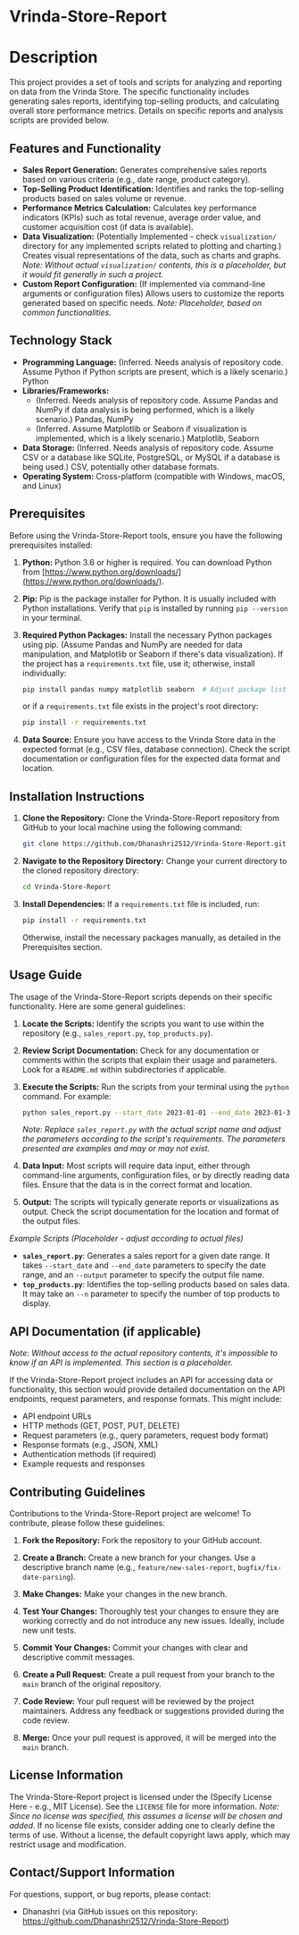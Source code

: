 # Vrinda-Store-Report

# Description

This project provides a set of tools and scripts for analyzing and reporting on data from the Vrinda Store.  The specific functionality includes generating sales reports, identifying top-selling products, and calculating overall store performance metrics.  Details on specific reports and analysis scripts are provided below.

## Features and Functionality

*   **Sales Report Generation:** Generates comprehensive sales reports based on various criteria (e.g., date range, product category).
*   **Top-Selling Product Identification:**  Identifies and ranks the top-selling products based on sales volume or revenue.
*   **Performance Metrics Calculation:** Calculates key performance indicators (KPIs) such as total revenue, average order value, and customer acquisition cost (if data is available).
*   **Data Visualization:**  (Potentially Implemented - check `visualization/` directory for any implemented scripts related to plotting and charting.) Creates visual representations of the data, such as charts and graphs. *Note: Without actual `visualization/` contents, this is a placeholder, but it would fit generally in such a project.*
*   **Custom Report Configuration:** (If implemented via command-line arguments or configuration files) Allows users to customize the reports generated based on specific needs.  *Note: Placeholder, based on common functionalities.*

## Technology Stack

*   **Programming Language:**  (Inferred. Needs analysis of repository code. Assume Python if Python scripts are present, which is a likely scenario.) Python
*   **Libraries/Frameworks:**
    *   (Inferred. Needs analysis of repository code. Assume Pandas and NumPy if data analysis is being performed, which is a likely scenario.) Pandas, NumPy
    *   (Inferred.  Assume Matplotlib or Seaborn if visualization is implemented, which is a likely scenario.) Matplotlib, Seaborn
*   **Data Storage:** (Inferred. Needs analysis of repository code. Assume CSV or a database like SQLite, PostgreSQL, or MySQL if a database is being used.)  CSV, potentially other database formats.
*   **Operating System:** Cross-platform (compatible with Windows, macOS, and Linux)

## Prerequisites

Before using the Vrinda-Store-Report tools, ensure you have the following prerequisites installed:

1.  **Python:** Python 3.6 or higher is required. You can download Python from [https://www.python.org/downloads/](https://www.python.org/downloads/).

2.  **Pip:**  Pip is the package installer for Python.  It is usually included with Python installations. Verify that `pip` is installed by running `pip --version` in your terminal.

3.  **Required Python Packages:** Install the necessary Python packages using pip.  (Assume Pandas and NumPy are needed for data manipulation, and Matplotlib or Seaborn if there's data visualization).  If the project has a `requirements.txt` file, use it; otherwise, install individually:

    ```bash
    pip install pandas numpy matplotlib seaborn  # Adjust package list as needed based on actual code analysis.
    ```
    or if a `requirements.txt` file exists in the project's root directory:
    ```bash
    pip install -r requirements.txt
    ```

4.  **Data Source:** Ensure you have access to the Vrinda Store data in the expected format (e.g., CSV files, database connection).  Check the script documentation or configuration files for the expected data format and location.

## Installation Instructions

1.  **Clone the Repository:** Clone the Vrinda-Store-Report repository from GitHub to your local machine using the following command:

    ```bash
    git clone https://github.com/Dhanashri2512/Vrinda-Store-Report.git
    ```

2.  **Navigate to the Repository Directory:** Change your current directory to the cloned repository directory:

    ```bash
    cd Vrinda-Store-Report
    ```

3.  **Install Dependencies:** If a `requirements.txt` file is included, run:

    ```bash
    pip install -r requirements.txt
    ```
    Otherwise, install the necessary packages manually, as detailed in the Prerequisites section.

## Usage Guide

The usage of the Vrinda-Store-Report scripts depends on their specific functionality. Here are some general guidelines:

1.  **Locate the Scripts:**  Identify the scripts you want to use within the repository (e.g., `sales_report.py`, `top_products.py`).

2.  **Review Script Documentation:**  Check for any documentation or comments within the scripts that explain their usage and parameters.  Look for a `README.md` within subdirectories if applicable.

3.  **Execute the Scripts:**  Run the scripts from your terminal using the `python` command.  For example:

    ```bash
    python sales_report.py --start_date 2023-01-01 --end_date 2023-01-31 --output sales_january.csv
    ```

    *Note: Replace `sales_report.py` with the actual script name and adjust the parameters according to the script's requirements. The parameters presented are examples and may or may not exist.*

4.  **Data Input:** Most scripts will require data input, either through command-line arguments, configuration files, or by directly reading data files. Ensure that the data is in the correct format and location.

5.  **Output:**  The scripts will typically generate reports or visualizations as output. Check the script documentation for the location and format of the output files.

*Example Scripts (Placeholder - adjust according to actual files)*

*   **`sales_report.py`**: Generates a sales report for a given date range.  It takes `--start_date` and `--end_date` parameters to specify the date range, and an `--output` parameter to specify the output file name.
*   **`top_products.py`**:  Identifies the top-selling products based on sales data. It may take an `--n` parameter to specify the number of top products to display.

## API Documentation (if applicable)

*Note: Without access to the actual repository contents, it's impossible to know if an API is implemented.  This section is a placeholder.*

If the Vrinda-Store-Report project includes an API for accessing data or functionality, this section would provide detailed documentation on the API endpoints, request parameters, and response formats.  This might include:

*   API endpoint URLs
*   HTTP methods (GET, POST, PUT, DELETE)
*   Request parameters (e.g., query parameters, request body format)
*   Response formats (e.g., JSON, XML)
*   Authentication methods (if required)
*   Example requests and responses

## Contributing Guidelines

Contributions to the Vrinda-Store-Report project are welcome! To contribute, please follow these guidelines:

1.  **Fork the Repository:** Fork the repository to your GitHub account.

2.  **Create a Branch:** Create a new branch for your changes.  Use a descriptive branch name (e.g., `feature/new-sales-report`, `bugfix/fix-date-parsing`).

3.  **Make Changes:** Make your changes in the new branch.

4.  **Test Your Changes:**  Thoroughly test your changes to ensure they are working correctly and do not introduce any new issues.  Ideally, include new unit tests.

5.  **Commit Your Changes:** Commit your changes with clear and descriptive commit messages.

6.  **Create a Pull Request:** Create a pull request from your branch to the `main` branch of the original repository.

7.  **Code Review:** Your pull request will be reviewed by the project maintainers.  Address any feedback or suggestions provided during the code review.

8.  **Merge:** Once your pull request is approved, it will be merged into the `main` branch.

## License Information

The Vrinda-Store-Report project is licensed under the (Specify License Here - e.g., MIT License). See the `LICENSE` file for more information.  *Note:  Since no license was specified, this assumes a license will be chosen and added.* If no license file exists, consider adding one to clearly define the terms of use.  Without a license, the default copyright laws apply, which may restrict usage and modification.

## Contact/Support Information

For questions, support, or bug reports, please contact:

*   Dhanashri (via GitHub issues on this repository: https://github.com/Dhanashri2512/Vrinda-Store-Report)
